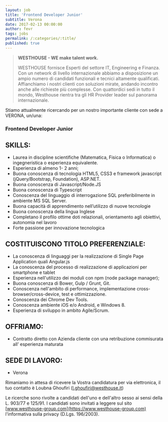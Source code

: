 ```yaml
---
layout: job
title: 'Frontend Developer Junior'
subtitle: Verona
date: 2017-02-13 00:00:00
author: fevr
tags: jobs
permalink: /:categories/:title/
published: true
---
```


> **WESTHOUSE - WE make talent work.**
>
> WESTHOUSE fornisce Esperti del settore IT, Engineering e Finanza. Con un network di livello internazionale
> abbiamo a disposizione un ampio numero di candidati funzionali e tecnici altamente qualificati.
> Affianchiamo i nostri clienti con soluzioni mirate, andando incontro anche alle richieste più complesse. Con
> quattordici sedi in tutto il mondo, Westhouse rientra tra gli HR Provider leader sul panorama internazionale.

Stiamo attualmente ricercando per un nostro importante cliente con sede a VERONA, un/una:

### Frontend Developer Junior

## SKILLS:

- Laurea in discipline scientifiche (Matematica, Fisica o Informatica) o ingegneristica o esperienza equivalente.
- Esperienza di almeno 1- 2 anni;
- Buona conoscenza di tecnologia HTML5, CSS3 e framework javascript (jQuery/Bootstrap, Foundation), ASP.NET.
- Buona conoscenza di Javascript/Node.JS
- Buona conoscenza di Typescript
- Conoscenza del linguaggio di interrogazione SQL preferibilmente in ambiente MS SQL Server.
- Buona capacità di apprendimento nell’utilizzo di nuove tecnologie
- Buona conoscenza della lingua Inglese
- Completano il profilo ottime doti relazionali, orientamento agli obiettivi, autonomia nel lavoro
- Forte passione per innovazione tecnologica

## COSTITUISCONO TITOLO PREFERENZIALE:

- La conoscenza di linguaggi per la realizzazione di Single Page Application quali Angular.js
- La conoscenza del processo di realizzazione di applicazioni per smartphone e tablet
- Esperienza nell'utilizzo dei moduli con npm (node package manager);
- Buona conoscenza di Bower, Gulp / Grunt, Git.
- Conoscenza nell'ambito di performance, implementazione cross-browser/cross-device, test e ottimizzazione.
- Conoscenza dei Chrome Dev Tools.
- Conoscenza ambiente iOS e/o Android, e Windows 8.
- Esperienza di sviluppo in ambito Agile/Scrum.

## OFFRIAMO:

- Contratto diretto con Azienda cliente con una retribuzione commisurata all’ esperienza maturata

## SEDE DI LAVORO:

- Verona

Rimaniamo in attesa di ricevere la Vostra candidatura per via elettronica, il tuo contatto è Loubna Ghoufiri ([l.ghoufiri@westhouse.it](mailto:l.ghoufiri@westhouse.it))

Le ricerche sono rivolte a candidati dell'uno e dell'altro sesso ai sensi della L. 903/77 e 125/91.
I candidati sono invitati a leggere sul sito [www.westhouse-group.com](https://www.westhouse-group.com)
l'informativa sulla privacy (D.Lgs. 196/2003).
